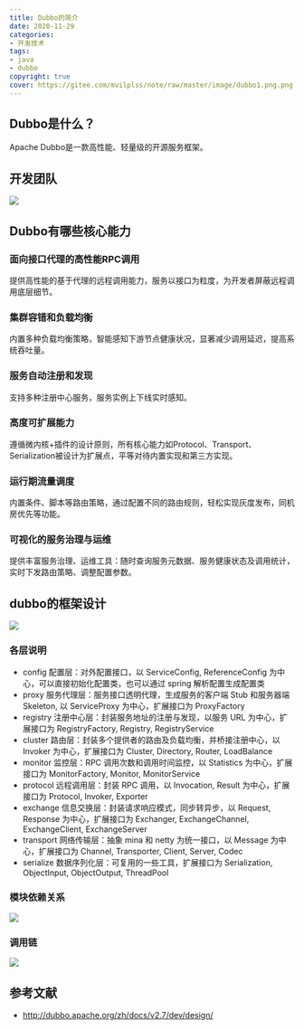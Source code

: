 ```yaml
---
title: Dubbo的简介
date: 2020-11-29
categories: 
- 开发技术
tags: 
- java
- dubbo
copyright: true
cover: https://gitee.com/mvilplss/note/raw/master/image/dubbo1.png.png
---
```

## Dubbo是什么？
Apache Dubbo是一款高性能、轻量级的开源服务框架。
## 开发团队
![](https://gitee.com/mvilplss/note/raw/master/image/dubbo1.png.png)
## Dubbo有哪些核心能力
### 面向接口代理的高性能RPC调用
提供高性能的基于代理的远程调用能力，服务以接口为粒度，为开发者屏蔽远程调用底层细节。

### 集群容错和负载均衡
内置多种负载均衡策略，智能感知下游节点健康状况，显著减少调用延迟，提高系统吞吐量。

### 服务自动注册和发现
支持多种注册中心服务，服务实例上下线实时感知。

### 高度可扩展能力
遵循微内核+插件的设计原则，所有核心能力如Protocol、Transport、Serialization被设计为扩展点，平等对待内置实现和第三方实现。

### 运行期流量调度
内置条件、脚本等路由策略，通过配置不同的路由规则，轻松实现灰度发布，同机房优先等功能。

### 可视化的服务治理与运维
提供丰富服务治理、运维工具：随时查询服务元数据、服务健康状态及调用统计，实时下发路由策略、调整配置参数。

## dubbo的框架设计
![](http://dubbo.apache.org/imgs/dev/dubbo-framework.jpg)
### 各层说明 
- config 配置层：对外配置接口，以 ServiceConfig, ReferenceConfig 为中心，可以直接初始化配置类，也可以通过 spring 解析配置生成配置类
- proxy 服务代理层：服务接口透明代理，生成服务的客户端 Stub 和服务器端 Skeleton, 以 ServiceProxy 为中心，扩展接口为 ProxyFactory
- registry 注册中心层：封装服务地址的注册与发现，以服务 URL 为中心，扩展接口为 RegistryFactory, Registry, RegistryService
- cluster 路由层：封装多个提供者的路由及负载均衡，并桥接注册中心，以 Invoker 为中心，扩展接口为 Cluster, Directory, Router, LoadBalance
- monitor 监控层：RPC 调用次数和调用时间监控，以 Statistics 为中心，扩展接口为 MonitorFactory, Monitor, MonitorService
- protocol 远程调用层：封装 RPC 调用，以 Invocation, Result 为中心，扩展接口为 Protocol, Invoker, Exporter
- exchange 信息交换层：封装请求响应模式，同步转异步，以 Request, Response 为中心，扩展接口为 Exchanger, ExchangeChannel, ExchangeClient, ExchangeServer
- transport 网络传输层：抽象 mina 和 netty 为统一接口，以 Message 为中心，扩展接口为 Channel, Transporter, Client, Server, Codec
- serialize 数据序列化层：可复用的一些工具，扩展接口为 Serialization, ObjectInput, ObjectOutput, ThreadPool
### 模块依赖关系
![](http://dubbo.apache.org/imgs/dev/dubbo-relation.jpg)
### 调用链
![](http://dubbo.apache.org/imgs/dev/dubbo-extension.jpg)

## 参考文献
- http://dubbo.apache.org/zh/docs/v2.7/dev/design/